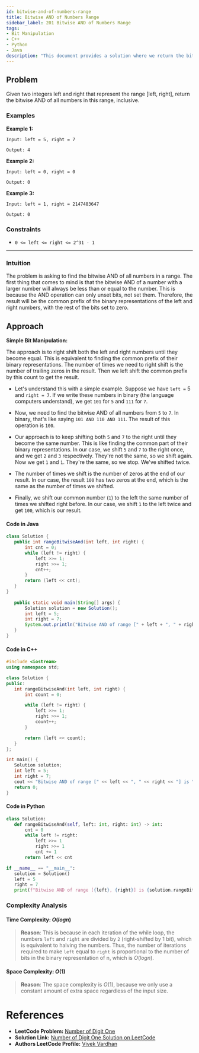 ```yaml
---
id: bitwise-and-of-numbers-range
title: Bitwise AND of Numbers Range
sidebar_label: 201 Bitwise AND of Numbers Range
tags:
- Bit Manipulation
- C++
- Python
- Java
description: "This document provides a solution where we return the bitwise AND of all numbers in a given range."
---
```


## Problem

Given two integers left and right that represent the range [left, right], return the bitwise AND of all numbers in this range, inclusive.

### Examples

**Example 1:**

```
Input: left = 5, right = 7

Output: 4

```
**Example 2:**
```
Input: left = 0, right = 0

Output: 0

```
**Example 3:**
```
Input: left = 1, right = 2147483647

Output: 0

```

### Constraints

- `0 <= left <= right <= 2^31 - 1`

---

### Intuition
The problem is asking to find the bitwise AND of all numbers in a range. The first thing that comes to mind is that the bitwise AND of a number with a larger number will always be less than or equal to the number. This is because the AND operation can only unset bits, not set them. Therefore, the result will be the common prefix of the binary representations of the left and right numbers, with the rest of the bits set to zero.

## Approach

**Simple Bit Manipulation:**

The approach is to right shift both the left and right numbers until they become equal. This is equivalent to finding the common prefix of their binary representations. The number of times we need to right shift is the number of trailing zeros in the result. Then we left shift the common prefix by this count to get the result.

- Let's understand this with a simple example. Suppose we have `left =` 5 and `right = 7`. If we write these numbers in binary (the language computers understand), we get `101` for `5` and `111` for `7`.

- Now, we need to find the bitwise AND of all numbers from `5` to `7`. In binary, that's like saying `101 AND 110 AND 111`. The result of this operation is `100`.

- Our approach is to keep shifting both `5` and `7` to the right until they become the same number. This is like finding the common part of their binary representations. In our case, we shift `5` and `7` to the right once, and we get `2` and `3` respectively. They're not the same, so we shift again. Now we get `1` and `1`. They're the same, so we stop. We've shifted twice.

- The number of times we shift is the number of zeros at the end of our result. In our case, the result `100` has two zeros at the end, which is the same as the number of times we shifted.

- Finally, we shift our common number (`1`) to the left the same number of times we shifted right before. In our case, we shift `1` to the left twice and get `100`, which is our result.


#### Code in Java
    
 ```java
class Solution {
    public int rangeBitwiseAnd(int left, int right) {
        int cnt = 0;
        while (left != right) {
            left >>= 1;
            right >>= 1;
            cnt++;
        }
        return (left << cnt);
    }
}
    
    public static void main(String[] args) {
        Solution solution = new Solution();
        int left = 5;
        int right = 7;
        System.out.println("Bitwise AND of range [" + left + ", " + right + "] is " + solution.rangeBitwiseAnd(left, right));
    }
}

```

#### Code in C++

 ```cpp
#include <iostream>
using namespace std;

class Solution {
public:
    int rangeBitwiseAnd(int left, int right) {
        int count = 0;

        while (left != right) {
            left >>= 1;
            right >>= 1;
            count++;
        }

        return (left << count);
    }
};

int main() {
    Solution solution;
    int left = 5;
    int right = 7;
    cout << "Bitwise AND of range [" << left << ", " << right << "] is " << solution.rangeBitwiseAnd(left, right) << endl;
    return 0;
}
```

#### Code in Python

 ```py
class Solution:
    def rangeBitwiseAnd(self, left: int, right: int) -> int:
        cnt = 0
        while left != right:
            left >>= 1
            right >>= 1
            cnt += 1
        return left << cnt

if __name__ == "__main__":
    solution = Solution()
    left = 5
    right = 7
    print(f"Bitwise AND of range [{left}, {right}] is {solution.rangeBitwiseAnd(left, right)}")
```

### Complexity Analysis

#### Time Complexity: $O(log n)$

> **Reason**: This is because in each iteration of the while loop, the numbers `left` and `right` are divided by `2` (right-shifted by 1 bit), which is equivalent to halving the numbers. Thus, the number of iterations required to make `left` equal to `right` is proportional to the number of bits in the binary representation of n, which is 
$O(log n)$.

#### Space Complexity: $O(1)$

> **Reason**: The space complexity is $O(1)$, because we only use a constant amount of extra space regardless of the input size.

# References

- **LeetCode Problem:** [Number of Digit One](https://leetcode.com/problems/bitwise-and-of-numbers-range/description/)
- **Solution Link:** [Number of Digit One Solution on LeetCode](https://leetcode.com/problems/bitwise-and-of-numbers-range/solutions/)
- **Authors LeetCode Profile:** [Vivek Vardhan](https://leetcode.com/u/sidkul712/)
